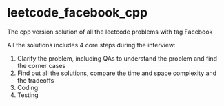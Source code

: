 # leetcode_facebook_cpp
The cpp version solution of all the leetcode problems with tag Facebook

All the solutions includes 4 core steps during the interview:

1. Clarify the problem, including QAs to understand the problem and find the corner cases
2. Find out all the solutions, compare the time and space complexity and the tradeoffs
3. Coding
4. Testing
